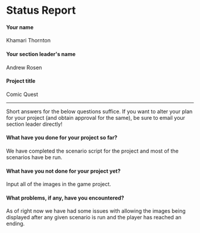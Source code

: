 # Status Report

#### Your name

Khamari Thornton

#### Your section leader's name

Andrew Rosen

#### Project title

Comic Quest

***

Short answers for the below questions suffice. If you want to alter your plan for your project (and obtain approval for the same), be sure to email your section leader directly!

#### What have you done for your project so far?

We have completed the scenario script for the project and most of the scenarios have be run.

#### What have you not done for your project yet?
Input all of the images in the game project.

#### What problems, if any, have you encountered?

As of right now we have had some issues with allowing the images being displayed after any given scenario is run and the player has reached an ending.

